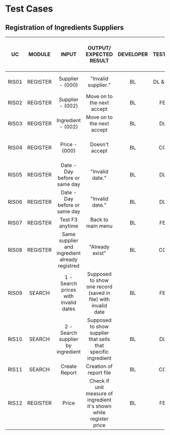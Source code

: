 # Test Cases
## Registration of Ingredients Suppliers

| UC | MODULE | INPUT | OUTPUT/ EXPECTED RESULT | DEVELOPER | TESTER | TEST DATE | TEST OUTPUT (PASSED OR FAILED) | COMMENTS
|:------:|:------:|:------:|:------:|:------:|:------:|:------:|:------:|:------:|
| RIS01 | REGISTER | Supplier - (000) | "Invalid supplier." | BL | DL & BL | 08/03/2021 | PASSED - "Invalid supplier." | X |
| RIS02 | REGISTER | Supplier - (002) | Move on to the next accept | BL | FB | 10/03/2021 | PASSED | X |
| RIS03 | REGISTER | Ingredient - (002) | Move on to the next accept | BL | DL | 10/03/2021 | PASSED | X |
| RIS04 | REGISTER | Price - (000) | Doesn't accept | BL | CC | 10/03/2021 | PASSED - Doesn't accept | Doesn't show unit measure of ingredient  |
| RIS05 | REGISTER | Date - Day before or same day | "Invalid date." | BL | DL | 10/03/2021 | FAILED | X |
| RIS06 | REGISTER | Date - Day before or same day | "Invalid date." | BL | DL | 10/03/2021 | PASSED - "Invalid date." | RIS05 Bug fixed |
| RIS07 | REGISTER | Test F3 anytime | Back to main menu | BL | FB | 10/03/2021 | PASSED | X |
RIS08 | REGISTER | Same supplier and ingredient already registred | "Already exist" | BL | CC | 10/03/2021 | PASSED | X |
| RIS09 | SEARCH | 1 - Search prices with invalid dates | Supposed to show one record (saved in file) with invalid date | BL | FB | 10/03/2021 | PASSED | X |
| RIS10 | SEARCH | 2 - Search supplier by ingredient | Supposed to show supplier that sells that specific ingredient | BL | DL | 10/03/2021 | PASSED | X |
| RIS11 | SEARCH | Create Report | Creation of report file | BL | CC | 10/03/2021 | PASSED | X |
| RIS12 | REGISTER | Price | Check if unit measure of ingredient it's shown while register price | BL | FB | 10/03/2021 | PASSED | RIS04 Bug fixed |